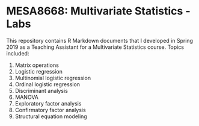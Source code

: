 # MESA8668: Multivariate Statistics - Labs

This repository contains R Markdown documents that I developed in Spring 2019 as a Teaching Assistant for a Multivariate Statistics course. 
Topics included:

1. Matrix operations
2. Logistic regression
3. Multinomial logistic regression
4. Ordinal logistic regression
5. Discriminant analysis
6. MANOVA
7. Exploratory factor analysis
8. Confirmatory factor analysis
9. Structural equation modeling
